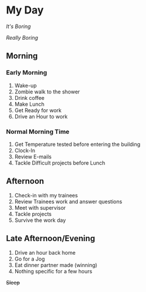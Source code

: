 # My Day 
*It's Boring*

*Really Boring*

## Morning
### Early Morning
1. Wake-up
2. Zombie walk to the shower
3. Drink coffee
4. Make Lunch
5. Get Ready for work
6. Drive an Hour to work
### Normal Morning Time
1. Get Temperature tested before entering the building
2. Clock-In
3. Review E-mails
4. Tackle Difficult projects before Lunch
## Afternoon
1. Check-in with my trainees
2. Review Trainees work and answer questions
3. Meet with supervisor
4. Tackle projects
5. Survive the work day
## Late Afternoon/Evening
1. Drive an hour back home
2. Go for a Jog 
3. Eat dinner partner made (winning)
4. Nothing specific for a few hours

~~Sleep~~
